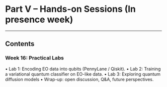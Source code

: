 <!-- .slide: data-background="#E6F7FF" -->

# Part V – Hands-on Sessions (In presence week) <!-- .element: class="r-fit-text" -->

---

## Contents

### Week 16: Practical Labs

• Lab 1: Encoding EO data into qubits (PennyLane / Qiskit).
• Lab 2: Training a variational quantum classifier on EO-like data.
• Lab 3: Exploring quantum diffusion models
• Wrap-up: open discussion, Q&A, future perspectives.